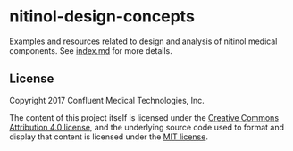 # nitinol-design-concepts

Examples and resources related to design and analysis of nitinol medical components. See [index.md](index.md) for more details.

## License

Copyright 2017 Confluent Medical Technologies, Inc.

The content of this project itself is licensed under the [Creative Commons Attribution 4.0 license](https://creativecommons.org/licenses/by/4.0/), and the underlying source code used to format and display that content is licensed under the [MIT license](http://opensource.org/licenses/mit-license.php).
